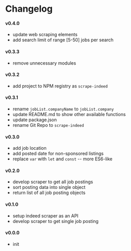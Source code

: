 Changelog
=========

#### v0.4.0
- update web scraping elements
- add search limit of range [5-50] jobs per search

#### v0.3.3
- remove unnecessary modules 

#### v0.3.2
- add project to NPM registry as `scrape-indeed`

#### v0.3.1
- rename `jobList.companyName` to `jobList.company`
- update README.md to show other available functions
- update package.json
- rename Git Repo to `scrape-indeed`

#### v0.3.0
- add job location
- add posted date for non-sponsored listings
- replace `var` with `let` and `const` -- more ES6-like

#### v0.2.0
- develop scraper to get all job postings
- sort posting data into single object
- return list of all job posting objects

#### v0.1.0
- setup indeed scraper as an API
- develop scraper to get single job posting

#### v0.0.0
- init
